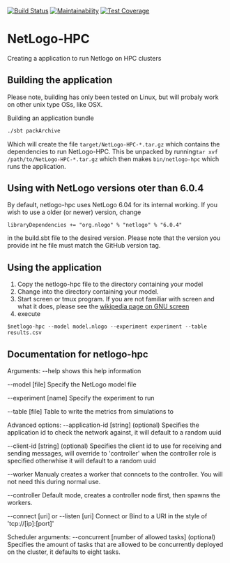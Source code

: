 [![Build Status](https://travis-ci.org/daveol/NetLogo-HPC.svg?branch=master)](https://travis-ci.org/daveol/NetLogo-HPC)
[![Maintainability](https://api.codeclimate.com/v1/badges/97b12d3a30e4b74b26f8/maintainability)](https://codeclimate.com/github/daveol/NetLogo-HPC/maintainability)
[![Test Coverage](https://api.codeclimate.com/v1/badges/97b12d3a30e4b74b26f8/test_coverage)](https://codeclimate.com/github/daveol/NetLogo-HPC/test_coverage)
# NetLogo-HPC
Creating a application to run Netlogo on HPC clusters

## Building the application
Please note, building has only been tested on Linux, but will probaly work on other unix type OSs, like OSX.

Building an application bundle
```bash
./sbt packArchive
```

Which will create the file ```target/NetLogo-HPC-*.tar.gz``` which contains the dependencies to run NetLogo-HPC. This
 be unpacked by running```tar xvf /path/to/NetLogo-HPC-*.tar.gz``` which then makes ```bin/netlogo-hpc``` which runs the
 application.


## Using with NetLogo versions oter than 6.0.4
By default, netlogo-hpc uses NetLogo 6.04 for its internal working. If you wish to use a older (or newer) version, change 
```
libraryDependencies += "org.nlogo" % "netlogo" % "6.0.4"
```
in the build.sbt file to the desired version. Please note that the version you provide int he file must match the GitHub version tag.

## Using the application
1. Copy the netlogo-hpc file to the directory containing your model
1. Change into the directory containing your model.
1. Start screen or tmux program. If you are not familiar with screen and what it does, please see the [wikipedia page on  GNU screen](https://en.wikipedia.org/wiki/GNU_Screen) 
1. execute
```
$netlogo-hpc --model model.nlogo --experiment experiment --table results.csv 
```

## Documentation for netlogo-hpc
 Arguments:
  --help
      shows this help information

  --model [file]
      Specify the NetLogo model file

  --experiment [name]
      Specify the experiment to run

  --table [file]
      Table to write the metrics from simulations to

Advanced options:
  --application-id [string] (optional)
      Specifies the application id to check the network against, it will default to a random uuid

  --client-id [string] (optional)
      Specifies the client id to use for receiving and sending messages, will override to 'controller'
      when the controller role is specified otherwhise it will default to a random uuid

  --worker
      Manualy creates a worker that  conncets to the controller. You will not need this during normal use.
      
  --controller
      Default mode, creates a controller node first, then spawns the workers.

--connect [uri] or --listen [uri]
      Connect or Bind to a URI in the style of 'tcp://[ip]:[port]'

 Scheduler arguments:
  --concurrent [number of allowed tasks] (optional)
      Specifies the amount of tasks that are allowed to be concurrently deployed on the cluster, it defaults to eight tasks.

